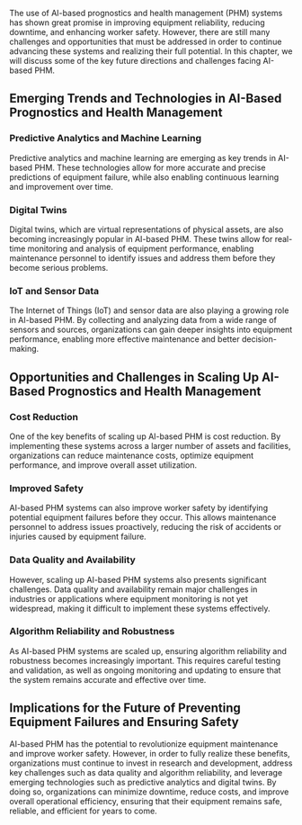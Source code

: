 
The use of AI-based prognostics and health management (PHM) systems has shown great promise in improving equipment reliability, reducing downtime, and enhancing worker safety. However, there are still many challenges and opportunities that must be addressed in order to continue advancing these systems and realizing their full potential. In this chapter, we will discuss some of the key future directions and challenges facing AI-based PHM.

Emerging Trends and Technologies in AI-Based Prognostics and Health Management
------------------------------------------------------------------------------

### Predictive Analytics and Machine Learning

Predictive analytics and machine learning are emerging as key trends in AI-based PHM. These technologies allow for more accurate and precise predictions of equipment failure, while also enabling continuous learning and improvement over time.

### Digital Twins

Digital twins, which are virtual representations of physical assets, are also becoming increasingly popular in AI-based PHM. These twins allow for real-time monitoring and analysis of equipment performance, enabling maintenance personnel to identify issues and address them before they become serious problems.

### IoT and Sensor Data

The Internet of Things (IoT) and sensor data are also playing a growing role in AI-based PHM. By collecting and analyzing data from a wide range of sensors and sources, organizations can gain deeper insights into equipment performance, enabling more effective maintenance and better decision-making.

Opportunities and Challenges in Scaling Up AI-Based Prognostics and Health Management
-------------------------------------------------------------------------------------

### Cost Reduction

One of the key benefits of scaling up AI-based PHM is cost reduction. By implementing these systems across a larger number of assets and facilities, organizations can reduce maintenance costs, optimize equipment performance, and improve overall asset utilization.

### Improved Safety

AI-based PHM systems can also improve worker safety by identifying potential equipment failures before they occur. This allows maintenance personnel to address issues proactively, reducing the risk of accidents or injuries caused by equipment failure.

### Data Quality and Availability

However, scaling up AI-based PHM systems also presents significant challenges. Data quality and availability remain major challenges in industries or applications where equipment monitoring is not yet widespread, making it difficult to implement these systems effectively.

### Algorithm Reliability and Robustness

As AI-based PHM systems are scaled up, ensuring algorithm reliability and robustness becomes increasingly important. This requires careful testing and validation, as well as ongoing monitoring and updating to ensure that the system remains accurate and effective over time.

Implications for the Future of Preventing Equipment Failures and Ensuring Safety
--------------------------------------------------------------------------------

AI-based PHM has the potential to revolutionize equipment maintenance and improve worker safety. However, in order to fully realize these benefits, organizations must continue to invest in research and development, address key challenges such as data quality and algorithm reliability, and leverage emerging technologies such as predictive analytics and digital twins. By doing so, organizations can minimize downtime, reduce costs, and improve overall operational efficiency, ensuring that their equipment remains safe, reliable, and efficient for years to come.
